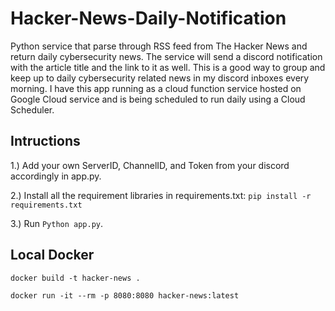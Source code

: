 # Hacker-News-Daily-Notification
Python service that parse through RSS feed from The Hacker News and return daily cybersecurity news. The service will send a discord notification with the article title and the link to it as well. This is a good way to group and keep up to daily cybersecurity related news in my discord inboxes every morning. I have this app running as a cloud function service hosted on Google Cloud service and is being scheduled to run daily using a Cloud Scheduler.

## Intructions
1.) Add your own ServerID, ChannelID, and Token from your discord accordingly in app.py.

2.) Install all the requirement libraries in requirements.txt: `pip install -r requirements.txt`

3.) Run `Python app.py`.

## Local Docker
`docker build -t hacker-news .`

`docker run -it --rm -p 8080:8080 hacker-news:latest`
